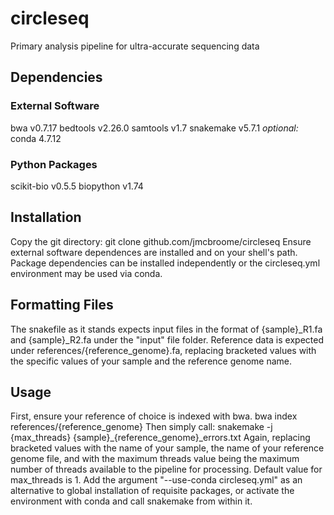 # circleseq
 Primary analysis pipeline for ultra-accurate sequencing data

## Dependencies
### External Software
bwa v0.7.17
bedtools v2.26.0
samtools v1.7
snakemake v5.7.1
*optional:* conda 4.7.12
### Python Packages
scikit-bio v0.5.5
biopython v1.74

## Installation
Copy the git directory:
git clone github.com/jmcbroome/circleseq
Ensure external software dependences are installed and on your shell's path.
Package dependencies can be installed independently or the circleseq.yml environment may be used via conda.

## Formatting Files
The snakefile as it stands expects input files in the format of {sample}\_R1.fa and {sample}\_R2.fa under the "input" file folder. Reference data is expected under references/{reference_genome}.fa, replacing bracketed values with the specific values of your sample and the reference genome name.

## Usage
First, ensure your reference of choice is indexed with bwa.
bwa index references/{reference_genome}
Then simply call:
snakemake -j {max_threads} {sample}\_{reference_genome}\_errors.txt
Again, replacing bracketed values with the name of your sample, the name of your reference genome file, and with the maximum threads value being the maximum number of threads available to the pipeline for processing. Default value for max_threads is 1.
Add the argument "--use-conda circleseq.yml" as an alternative to global installation of requisite packages, or activate the environment with conda and call snakemake from within it.
